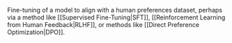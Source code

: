 Fine-tuning of a model to align with a human preferences dataset, perhaps via a method like [[Supervised Fine-Tuning|SFT]], [[Reinforcement Learning from Human Feedback|RLHF]], or methods like [[Direct Preference Optimization|DPO]].